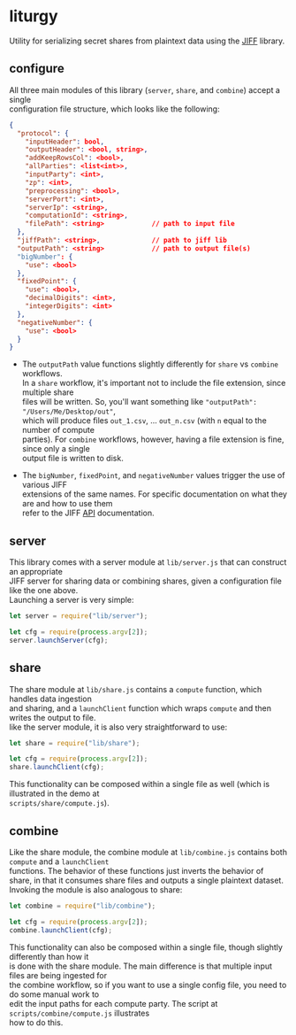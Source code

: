 # liturgy
Utility for serializing secret shares from plaintext data using the [JIFF](https://github.com/multiparty/jiff) library.


## configure

All three main modules of this library (`server`, `share`, and `combine`) accept a single \
configuration file structure, which looks like the following:

```json
{
  "protocol": {
    "inputHeader": bool,                 
    "outputHeader": <bool, string>,     
    "addKeepRowsCol": <bool>,               
    "allParties": <list<int>>,
    "inputParty": <int>,
    "zp": <int>,
    "preprocessing": <bool>,
    "serverPort": <int>,
    "serverIp": <string>,
    "computationId": <string>,
    "filePath": <string>            // path to input file
  },
  "jiffPath": <string>,             // path to jiff lib
  "outputPath": <string>            // path to output file(s)
  "bigNumber": {
    "use": <bool>
  },
  "fixedPoint": {
    "use": <bool>,
    "decimalDigits": <int>,
    "integerDigits": <int>
  },
  "negativeNumber": {
    "use": <bool>
  }
}
```

* The `outputPath` value functions slightly differently for `share` vs `combine` workflows. \
  In a `share` workflow, it's important not to include the file extension, since multiple share \
  files will be written. So, you'll want something like `"outputPath": "/Users/Me/Desktop/out"`, \
  which will produce files `out_1.csv`, ... `out_n.csv` (with `n` equal to the number of compute \
  parties). For `combine` workflows, however, having a file extension is fine, since only a single \
  output file is written to disk.
  
* The `bigNumber`, `fixedPoint`, and `negativeNumber` values trigger the use of various JIFF \
  extensions of the same names. For specific documentation on what they are and how to use them \
  refer to the JIFF [API](https://multiparty.org/jiff/docs/jsdoc/) documentation.


## server

This library comes with a server module at `lib/server.js` that can construct an appropriate \
JIFF server for sharing data or combining shares, given a configuration file like the one above. \
Launching a server is very simple:

```javascript
let server = require("lib/server");

let cfg = require(process.argv[2]);
server.launchServer(cfg);
```


## share

The share module at `lib/share.js` contains a `compute` function, which handles data ingestion \
and sharing, and a `launchClient` function which wraps `compute` and then writes the output to file. \
like the server module, it is also very straightforward to use: 

```javascript
let share = require("lib/share");

let cfg = require(process.argv[2]);
share.launchClient(cfg);
```

This functionality can be composed within a single file as well (which is illustrated in the demo at \
`scripts/share/compute.js`).


## combine

Like the share module, the combine module at `lib/combine.js` contains both `compute` and a `launchClient` \
functions. The behavior of these functions just inverts the behavior of share, in that it consumes share
files and outputs a single plaintext dataset. Invoking the module is also analogous to share:

```javascript
let combine = require("lib/combine");

let cfg = require(process.argv[2]);
combine.launchClient(cfg);
```

This functionality can also be composed within a single file, though slightly differently than how it \
is done with the share module. The main difference is that multiple input files are being ingested for \
the combine workflow, so if you want to use a single config file, you need to do some manual work to \
edit the input paths for each compute party. The script at `scripts/combine/compute.js` illustrates \
how to do this.


